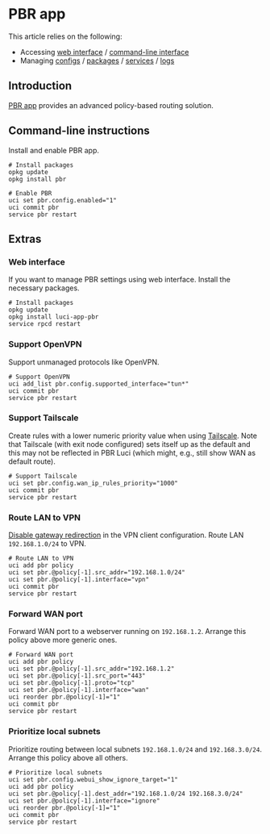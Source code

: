 # PBR app

This article relies on the following:

- Accessing [web interface](/docs/guide-quick-start/walkthrough_login "docs:guide-quick-start:walkthrough_login") / [command-line interface](/docs/guide-quick-start/sshadministration "docs:guide-quick-start:sshadministration")
- Managing [configs](/docs/guide-user/base-system/uci "docs:guide-user:base-system:uci") / [packages](/docs/guide-user/additional-software/managing_packages "docs:guide-user:additional-software:managing_packages") / [services](/docs/guide-user/base-system/managing_services "docs:guide-user:base-system:managing_services") / [logs](/docs/guide-user/base-system/log.essentials "docs:guide-user:base-system:log.essentials")

## Introduction

[PBR app](https://docs.openwrt.melmac.net/pbr/ "https://docs.openwrt.melmac.net/pbr/") provides an advanced policy-based routing solution.

## Command-line instructions

Install and enable PBR app.

```
# Install packages
opkg update
opkg install pbr
 
# Enable PBR
uci set pbr.config.enabled="1"
uci commit pbr
service pbr restart
```

## Extras

### Web interface

If you want to manage PBR settings using web interface. Install the necessary packages.

```
# Install packages
opkg update
opkg install luci-app-pbr
service rpcd restart
```

### Support OpenVPN

Support unmanaged protocols like OpenVPN.

```
# Support OpenVPN
uci add_list pbr.config.supported_interface="tun*"
uci commit pbr
service pbr restart
```

### Support Tailscale

Create rules with a lower numeric priority value when using [Tailscale](/docs/guide-user/services/vpn/tailscale/start "docs:guide-user:services:vpn:tailscale:start"). Note that Tailscale (with exit node configured) sets itself up as the default and this may not be reflected in PBR Luci (which might, e.g., still show WAN as default route).

```
# Support Tailscale
uci set pbr.config.wan_ip_rules_priority="1000"
uci commit pbr
service pbr restart
```

### Route LAN to VPN

[Disable gateway redirection](https://docs.openwrt.melmac.net/pbr/#a-word-about-default-routing "https://docs.openwrt.melmac.net/pbr/#a-word-about-default-routing") in the VPN client configuration. Route LAN `192.168.1.0/24` to VPN.

```
# Route LAN to VPN
uci add pbr policy
uci set pbr.@policy[-1].src_addr="192.168.1.0/24"
uci set pbr.@policy[-1].interface="vpn"
uci commit pbr
service pbr restart
```

### Forward WAN port

Forward WAN port to a webserver running on `192.168.1.2`. Arrange this policy above more generic ones.

```
# Forward WAN port
uci add pbr policy
uci set pbr.@policy[-1].src_addr="192.168.1.2"
uci set pbr.@policy[-1].src_port="443"
uci set pbr.@policy[-1].proto="tcp"
uci set pbr.@policy[-1].interface="wan"
uci reorder pbr.@policy[-1]="1"
uci commit pbr
service pbr restart
```

### Prioritize local subnets

Prioritize routing between local subnets `192.168.1.0/24` and `192.168.3.0/24`. Arrange this policy above all others.

```
# Prioritize local subnets
uci set pbr.config.webui_show_ignore_target="1"
uci add pbr policy
uci set pbr.@policy[-1].dest_addr="192.168.1.0/24 192.168.3.0/24"
uci set pbr.@policy[-1].interface="ignore"
uci reorder pbr.@policy[-1]="1"
uci commit pbr
service pbr restart
```

